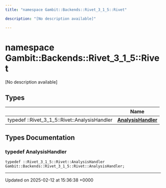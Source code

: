 ```yaml
---
title: "namespace Gambit::Backends::Rivet_3_1_5::Rivet"

description: "[No description available]"

---
```


# namespace Gambit::Backends::Rivet_3_1_5::Rivet

[No description available]

## Types

|                | Name           |
| -------------- | -------------- |
| typedef ::Rivet_3_1_5::Rivet::AnalysisHandler | **[AnalysisHandler](/documentation/code/namespaces/namespacegambit_1_1backends_1_1rivet__3__1__5_1_1rivet/#typedef-analysishandler)**  |

## Types Documentation

### typedef AnalysisHandler

```
typedef ::Rivet_3_1_5::Rivet::AnalysisHandler Gambit::Backends::Rivet_3_1_5::Rivet::AnalysisHandler;
```







-------------------------------

Updated on 2025-02-12 at 15:36:38 +0000